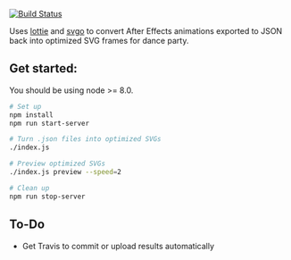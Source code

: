 [![Build Status](https://travis-ci.org/code-dot-org/dancer-pipeline.svg?branch=master)](https://travis-ci.org/code-dot-org/dancer-pipeline)

Uses [lottie](https://github.com/airbnb/lottie-web) and [svgo](https://github.com/svg/svgo) to convert After Effects animations exported to JSON back into optimized SVG frames for dance party.

## Get started:

You should be using node >= 8.0.

```sh
# Set up
npm install
npm run start-server

# Turn .json files into optimized SVGs
./index.js

# Preview optimized SVGs
./index.js preview --speed=2

# Clean up
npm run stop-server
```

## To-Do

- Get Travis to commit or upload results automatically

